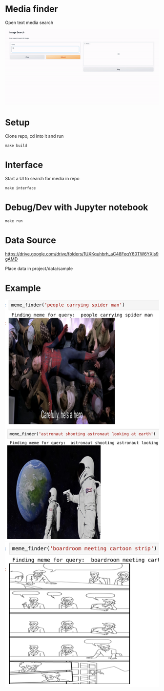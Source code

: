 # Media finder
Open text media search

![demo](src/data/examples/demo-video.gif)


# Setup
Clone repo, cd into it and run 
```
make build
```

# Interface
Start a UI to search for media in repo
```
make interface
```

# Debug/Dev with Jupyter notebook
```
make run
```

# Data Source
https://drive.google.com/drive/folders/1UXKquhbrh_aC48FeqY60TW6YXls9gAMD

Place data in project/data/sample
# Example
<img src="src/data/examples/example1.png">
<img src="src/data/examples/example3.png">
<img src="src/data/examples/example4.png">
